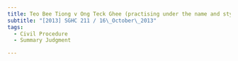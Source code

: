 ```yaml
---
title: Teo Bee Tiong v Ong Teck Ghee (practising under the name and style of Ong & Lau) 
subtitle: "[2013] SGHC 211 / 16\_October\_2013"
tags:
  - Civil Procedure
  - Summary Judgment

---
```


